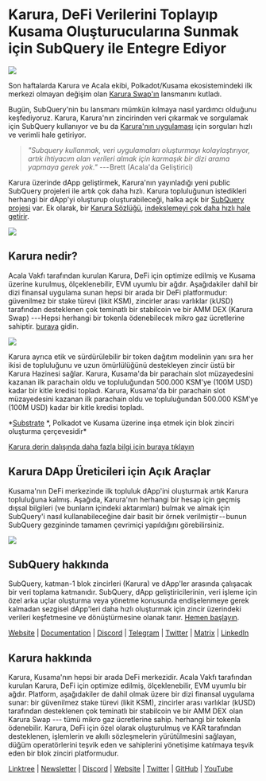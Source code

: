 # Karura, DeFi Verilerini Toplayıp Kusama Oluşturucularına Sunmak için SubQuery ile Entegre Ediyor

![](https://cdn-images-1.medium.com/max/1600/0*EBj5be1webNUchfi)

Son haftalarda Karura ve Acala ekibi, Polkadot/Kusama ekosistemindeki ilk merkezi olmayan değişim olan [Karura Swap'ın](https://apps.karura.network/) lansmanını kutladı.

Bugün, SubQuery'nin bu lansmanı mümkün kılmaya nasıl yardımcı olduğunu keşfediyoruz. Karura, Karura'nın zincirinden veri çıkarmak ve sorgulamak için SubQuery kullanıyor ve bu da [Karura'nın uygulaması](https://apps.karura.network/) için sorguları hızlı ve verimli hale getiriyor.

> *"Subquery kullanmak, veri uygulamaları oluşturmayı kolaylaştırıyor, artık ihtiyacım olan verileri almak için karmaşık bir dizi arama yapmaya gerek yok."* --- Brett (Acala'da Geliştirici)

Karura üzerinde dApp geliştirmek, Karura'nın yayınladığı yeni public SubQuery projeleri ile artık çok daha hızlı. Karura topluluğunun istedikleri herhangi bir dApp'yi oluşturup oluşturabileceği, halka açık bir [SubQuery projesi](https://explorer.subquery.network/subquery/AcalaNetwork/karura) var. Ek olarak, bir [Karura Sözlüğü](https://explorer.subquery.network/subquery/AcalaNetwork/karura-dictionary), [indekslemeyi çok daha hızlı hale getirir](../blogs/20210630-SubQuery-Just-Got-a-lot-Faster-with-the-Dictionary.md).

![](https://cdn-images-1.medium.com/max/1600/1*vvI_pI93mhe4kzSNQ2yMoQ.png)

## Karura nedir?

Acala Vakfı tarafından kurulan Karura, DeFi için optimize edilmiş ve Kusama üzerine kurulmuş, ölçeklenebilir, EVM uyumlu bir ağdır. Aşağıdakiler dahil bir dizi finansal uygulama sunan hepsi bir arada bir DeFi platformudur: güvenilmez bir stake türevi (likit KSM), zincirler arası varlıklar (kUSD) tarafından desteklenen çok teminatlı bir stabilcoin ve bir AMM DEX (Karura Swap) --- Hepsi herhangi bir tokenla ödenebilecek mikro gaz ücretlerine sahiptir. [buraya](http://apps.karura.network) gidin.

![](https://cdn-images-1.medium.com/max/1600/0*g174RcFJwJcw2ITS)

Karura ayrıca etik ve sürdürülebilir bir token dağıtım modelinin yanı sıra her ikisi de topluluğunu ve uzun ömürlülüğünü destekleyen zincir üstü bir Karura Hazinesi sağlar. Karura, Kusama'da bir parachain slot müzayedesini kazanan ilk parachain oldu ve topluluğundan 500.000 KSM'ye (100M USD) kadar bir kitle kredisi topladı. Karura, Kusama'da bir parachain slot müzayedesini kazanan ilk parachain oldu ve topluluğundan 500.000 KSM'ye (100M USD) kadar bir kitle kredisi topladı.

*[Substrate](http://substrate.dev/) *, Polkadot ve Kusama üzerine inşa etmek için blok zinciri oluşturma çerçevesidir\*

[Karura derin dalışında daha fazla bilgi için buraya tıklayın](https://medium.com/acalanetwork/countdown-to-karura-a-deep-dive-on-the-defi-hub-of-kusama-410066fc1e1f)

## Karura DApp Üreticileri için Açık Araçlar

Kusama'nın DeFi merkezinde ilk topluluk dApp'ini oluşturmak artık Karura topluluğuna kalmış. Aşağıda, Karura'nın herhangi bir hesap için geçmiş dışsal bilgileri (ve bunların içindeki aktarımları) bulmak ve almak için SubQuery'i nasıl kullanabileceğine dair basit bir örnek verilmiştir -- bunun SubQuery gezgininde tamamen çevrimiçi yapıldığını görebilirsiniz.

![](https://cdn-images-1.medium.com/max/1600/0*t6stH0LeQC8M5fSp)

## SubQuery hakkında

SubQuery, katman-1 blok zincirleri (Karura) ve dApp'ler arasında çalışacak bir veri toplama katmanıdır. SubQuery, dApp geliştiricilerinin, veri işleme için özel arka uçlar oluşturma veya yönetme konusunda endişelenmeye gerek kalmadan sezgisel dApp'leri daha hızlı oluşturmak için zincir üzerindeki verileri keşfetmesine ve dönüştürmesine olanak tanır. [Hemen başlayın](https://doc.subquery.network/).

[Website](https://subquery.network/) | [Documentation](https://doc.subquery.network/) | [Discord](https://discord.com/invite/78zg8aBSMG) | [Telegram](https://t.me/subquerynetwork) | [Twitter](https://twitter.com/subquerynetwork) | [Matrix](https://matrix.to/#/#subquery:matrix.org) | [LinkedIn](https://www.linkedin.com/company/subquery)

## Karura hakkında

Karura, Kusama'nın hepsi bir arada DeFi merkezidir. Acala Vakfı tarafından kurulan Karura, DeFi için optimize edilmiş, ölçeklenebilir, EVM uyumlu bir ağdır. Platform, aşağıdakiler de dahil olmak üzere bir dizi finansal uygulama sunar: bir güvenilmez stake türevi (likit KSM), zincirler arası varlıklar (kUSD) tarafından desteklenen çok teminatlı bir stabilcoin ve bir AMM DEX  olan Karura Swap --- tümü mikro gaz ücretlerine sahip. herhangi bir tokenla ödenebilir. Karura, DeFi için özel olarak oluşturulmuş ve KAR tarafından desteklenen, işlemlerin ve akıllı sözleşmelerin yürütülmesini sağlayan, düğüm operatörlerini teşvik eden ve sahiplerini yönetişime katılmaya teşvik eden bir blok zinciri platformudur.

[Linktree](http://linktr.ee/karuranetwork) | [Newsletter](https://share.hsforms.com/1X9RxkXk-R62I0VNbATaDXw4h8qc) | [Discord](https://discord.gg/vdbFVCH) | [Website](http://acala.network/karura) | [Twitter](https://twitter.com/KaruraNetwork) | [GitHub](https://github.com/AcalaNetwork/Acala) | [YouTube](http://youtube.com/c/acalanetwork)

